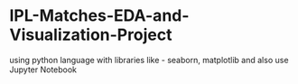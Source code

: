 # IPL-Matches-EDA-and-Visualization-Project
using python language with libraries like - seaborn, matplotlib and also use Jupyter Notebook
